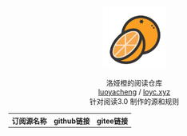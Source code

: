 <div align="center">
<img width="125" height="125" src="/订阅/洛娅橙/主页/favicon.svg" alt="luoyacheng"/>

洛娅橙的阅读仓库
<br>
<a href="https://github.com/Luoyacheng" target="_blank">luoyacheng</a> / <a href="https://loyc.xyz" target="_blank">loyc.xyz</a>  
针对阅读3.0 制作的源和规则
</div>
<table>
<tr>
<th>订阅源名称</th>
<th>github链接</th>
<th>gitee链接</th>
</tr>
</table>